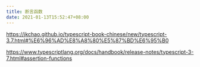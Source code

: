```yaml
---
title: 断言函数
date: 2021-01-13T15:52:47+08:00
---
```


https://jkchao.github.io/typescript-book-chinese/new/typescript-3.7.html#%E6%96%AD%E8%A8%80%E5%87%BD%E6%95%B0

https://www.typescriptlang.org/docs/handbook/release-notes/typescript-3-7.html#assertion-functions
